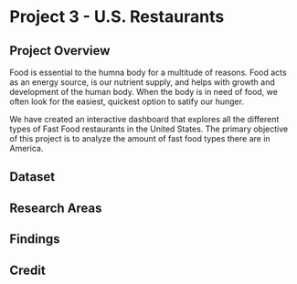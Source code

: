 # Project 3 - U.S. Restaurants

## Project Overview

Food is essential to the humna body for a multitude of reasons. Food acts as an energy source, is our nutrient supply, and helps with growth and development of the human body. When the body is in need of food, we often look for the easiest, quickest option to satify our hunger.

We have created an interactive dashboard that explores all the different types of Fast Food restaurants in the United States. The primary objective of this project is to analyze the amount of fast food types there are in America.

## Dataset

## Research Areas

## Findings

## Credit
